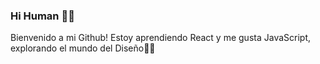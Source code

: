 ### Hi Human 🌻🎈
Bienvenido a mi Github! Estoy aprendiendo React y me gusta JavaScript, explorando el mundo del Diseño🦋👀 


